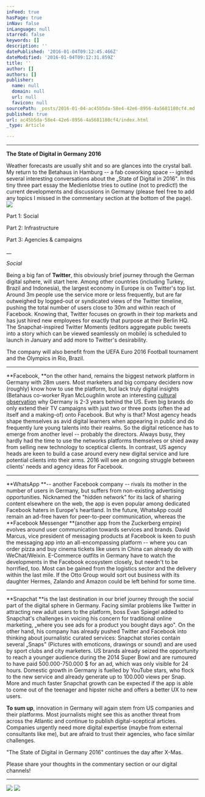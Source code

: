 ```yaml
---
inFeed: true
hasPage: true
inNav: false
inLanguage: null
starred: false
keywords: []
description: ''
datePublished: '2016-01-04T09:12:45.466Z'
dateModified: '2016-01-04T09:12:31.859Z'
title: ''
author: []
authors: []
publisher:
  name: null
  domain: null
  url: null
  favicon: null
sourcePath: _posts/2016-01-04-ac45b5da-58e4-42e6-8956-4a5681180cf4.md
published: true
url: ac45b5da-58e4-42e6-8956-4a5681180cf4/index.html
_type: Article

---
```

****

**The State of Digital in
Germany 2016**

Weather
forecasts are usually shit and so are glances into the crystal ball. My return
to the Betahaus in Hamburg -- a fab coworking space -- ignited several
interesting conversations about the „State of Digital in 2016". In this tiny three part
essay the Medienlotse tries to outline (not to predict!) the current
developments and discussions in Germany (please feel free to add any topics I
missed in the commentary section at the bottom of the page). ![](https://the-grid-user-content.s3-us-west-2.amazonaws.com/e90264b0-6b27-4f4e-9689-c9b5f93693cc.png)

Part 1:
Social 

Part 2: Infrastructure

Part 3: Agencies
& campaigns 

__

_Social_

Being a big
fan of **Twitter**, this obviously brief
journey through the German digital sphere, will start here. Among other
countries (including Turkey, Brazil and Indonesia), the largest economy in
Europe is on Twitter's top list. Around 3m people use the service more or less
frequently, but are far outweighed by logged-out or syndicated views of the
Twitter timeline, pushing the total number of users close to 30m and within
reach of Facebook. Knowing that, Twitter focuses on growth in their top markets
and has just hired new employees for exactly that purpose at their Berlin HQ.
The Snapchat-inspired Twitter Moments (editors aggregate public tweets into a
story which can be viewed seamlessly on mobile) is scheduled to launch in
January and add more to Twitter's desirability.

The company will also benefit from the UEFA Euro 2016 Football
tournament and the Olympics in Rio, Brazil. 

****

**Facebook, **on the other hand, remains the biggest network
platform in Germany with 28m users. Most marketers and big company deciders now
(roughly) know how to use the platform, but lack truly digital insights
(Betahaus co-worker Ryan McLoughlin wrote an interesting [cultural observation][0]
why Germany is 2-3 years behind the US. Even big brands do only extend their TV campaigns with just two or
three posts (often the ad itself and a making-of) onto Facebook. But why is
that? Most agency heads shape themselves as avid digital learners when
appearing in public and do frequently lure young talents into their realms. So
the digital reticence has to emerge from another level -- probably the
directors. Always busy, they hardly had the time to use the networks platforms
themselves or shied away from selling new technology to sceptical clients. In
contrast, US agency heads are keen to build a case around every new digital
service and lure potential clients into their arms. 2016 will see an ongoing
struggle between clients' needs and agency ideas for Facebook.

****

**WhatsApp **-- another Facebook company -- rivals its mother
in the number of users in Germany, but suffers from non-existing advertising
opportunities. Nicknamed the "hidden network" for its lack of sharing content
elsewhere on the web, the app is even popular among dedicated Facebook haters
in Europe's heartland. In the future, WhatsApp could remain an ad-free haven
for peer-to-peer communication, whereas the **Facebook Messenger **(another app from the Zuckerberg empire) evolves
around user communication towards services and brands. David Marcus, vice
president of messaging products at Facebook is keen to push the messaging app
into an all-encompassing platform -- where you can order pizza and buy cinema
tickets like users in China can already do with WeChat/Weixin. E-Commerce
outfits in Germany have to watch the developments in the Facebook ecosystem
closely, but needn't to be horrified, too. Most can be gained from the
logistics sector and the delivery within the last mile. If the Otto Group would
sort out business with its daughter Hermes, Zalando and Amazon could be left
behind for some time.

****

**Snapchat **is the last destination in our brief journey
through the social part of the digital sphere in Germany. Facing similar
problems like Twitter in attracting new adult users to the platform, boss Evan
Spiegel added to Snapchat's challenges in voicing his concern for traditional
online marketing, „where you see ads for a product you bought days ago". On the
other hand, his company has already pushed Twitter and Facebook into thinking
about journalistic curated services: Snapchat stories contain several „Snaps"
(Pictures with emoticons, drawings or sound) and are used by sport clubs and
city marketers. US brands already seized the opportunity to reach a younger
audience during the 2014 Super Bowl and are rumoured to have paid
500.000-750.000 $ for an ad, which was only visible for 24 hours. Domestic
growth in Germany is fuelled by YouTube stars, who flock to the new service and
already generate up to 100.000 views per Snap. More and much faster Snapchat
growth can be expected if the app is able to come out of the teenager and
hipster niche and offers a better UX to new users.

**To sum up**,
innovation in Germany will again stem from US companies and their platforms.
Most journalists might see this as another threat from across the Atlantic and
continue to publish digital-sceptical articles. Companies urgently need more
digital expertise (maybe from external consultants like me), but are afraid to
trust their agencies, who face similar challenges.

"The State
of Digital in Germany 2016" continues the day after X-Mas. 

Please
share your thoughts in the commentary section or our digital channels! 

****
![](https://the-grid-user-content.s3-us-west-2.amazonaws.com/d6065d55-6ebe-440e-af67-2ee9ad205a84.png)
![](https://the-grid-user-content.s3-us-west-2.amazonaws.com/4ac3a8f8-5b90-45cd-92d5-49bb9688c1d2.png)

[0]: https://www.linkedin.com/pulse/germanys-creative-struggle-culture-versus-advancement-ryan-mclaughlin